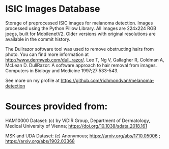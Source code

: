 # ISIC Images Database
Storage of preprocessed ISIC images for melanoma detection.
Images processed using the Python Pillow Library. All images are 224x224 RGB jpegs, built for MobilenetV2. Older versions with original resolutions are available in the commit history.

The Dullrazor software tool was used to remove obstructing hairs from photo. You can find more information at http://www.dermweb.com/dull_razor/.
Lee T, Ng V, Gallagher R, Coldman A, McLean D. DullRazor: A software approach to hair removal from images. Computers in Biology and Medicine 1997;27:533-543.

See more on my profile at https://github.com/richmondvan/melanoma-detection

# Sources provided from:

HAM10000 Dataset: (c) by ViDIR Group, Department of Dermatology, Medical University of Vienna; https://doi.org/10.1038/sdata.2018.161

MSK and UDA Dataset: (c) Anonymous; https://arxiv.org/abs/1710.05006 ; https://arxiv.org/abs/1902.03368
